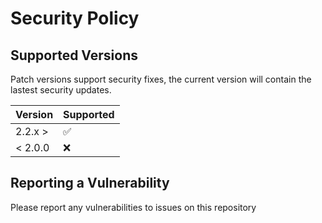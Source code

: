 # Security Policy

## Supported Versions

Patch versions support security fixes, the current version will contain the lastest security updates.

| Version | Supported          |
| ------- | ------------------ |
| 2.2.x > | :white_check_mark: |
| < 2.0.0 | :x:                |

## Reporting a Vulnerability

Please report any vulnerabilities to issues on this repository
